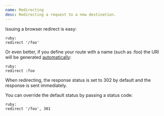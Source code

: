 ```yaml
---
name: Redirecting
desc: Redirecting a request to a new destination.
---
```


Issuing a browser redirect is easy:

    ruby:
    redirect '/foo'

Or even better, if you define your route with a name (such as :foo) the URI will be generated [automatically](/docs/routing#uri_generation):

    ruby:
    redirect :foo

When redirecting, the response status is set to 302 by default and the response is sent immediately.

You can override the default status by passing a status code:

    ruby:
    redirect '/foo', 301
